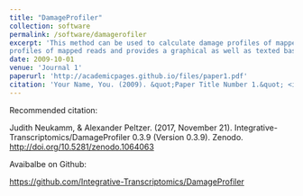 ```yaml
---
title: "DamageProfiler"
collection: software
permalink: /software/damagerofiler
excerpt: 'This method can be used to calculate damage profiles of mapped ancient DNA reads. It calculates damage 
profiles of mapped reads and provides a graphical as well as texted based representation.'
date: 2009-10-01
venue: 'Journal 1'
paperurl: 'http://academicpages.github.io/files/paper1.pdf'
citation: 'Your Name, You. (2009). &quot;Paper Title Number 1.&quot; <i>Journal 1</i>. 1(1).'
---
```


Recommended citation: 

Judith Neukamm, & Alexander Peltzer. (2017, November 21). Integrative-Transcriptomics/DamageProfiler 0.3.9 (Version 0.3.9). 
Zenodo. http://doi.org/10.5281/zenodo.1064063

Avaibalbe on Github:

https://github.com/Integrative-Transcriptomics/DamageProfiler